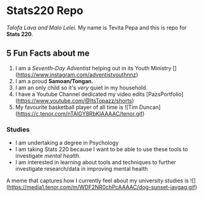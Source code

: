 # **Stats220 Repo**
*Talofa Lava and Malo Lelei.* 
  My name is Tevita Pepa and this is repo for **Stats 220**.  

## 5 Fun Facts about me
1. I am a *Seventh-Day Adventist* helping out in its Youth Ministry [] (https://www.instagram.com/adventistyouthnnz)
2. I am a proud **Samoan/Tongan.** 
3. I am an only child so it's *very* quiet in my household.
4. I have a Youtube Channel dedicated my video edits [PazsPortfolio] (https://www.youtube.com/@ItsTopazz/shorts)
5. My favourite basketball player of all time is ![Tim Duncan] (https://c.tenor.com/nTAlGY8RbKIAAAAC/tenor.gif)


### Studies
- I am undertaking a degree in Psychology
- I am taking Stats 220 because I want to be able to use these tools to investigate *mental health*.
- I am interested in learning about tools and techniques to further investigate research/data in improving mental health

A meme that captures how I currently feel about my university studies is ![] (https://media1.tenor.com/m/WDF2NR0chPcAAAAC/dog-sunset-javgag.gif)
